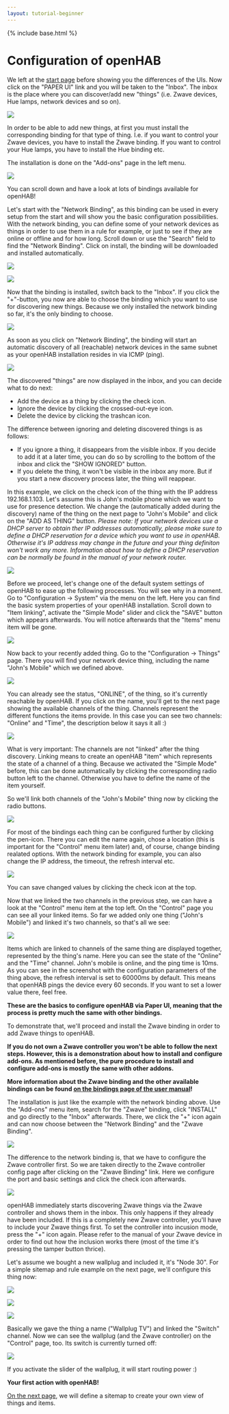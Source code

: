 ```yaml
---
layout: tutorial-beginner
---
```


{% include base.html %}

# Configuration of openHAB

We left at the [start page]({{base}}/tutorials/beginner/1sttimesetup.html) before showing you the differences of the UIs.
Now click on the "PAPER UI" link and you will be taken to the "Inbox".
The inbox is the place where you can discover/add new "things" (i.e. Zwave devices, Hue lamps, network devices and so on).

![](images/picture_04.jpg)

In order to be able to add new things, at first you must install the corresponding binding for that type of thing.
I.e. if you want to control your Zwave devices, you have to install the Zwave binding.
If you want to control your Hue lamps, you have to install the Hue binding etc.

The installation is done on the "Add-ons" page in the left menu.

![](images/picture_05.jpg)

You can scroll down and have a look at lots of bindings available for openHAB!

Let's start with the "Network Binding", as this binding can be used in every setup from the start and will show you the basic configuration possibilities.
With the network binding, you can define some of your network devices as things in order to use them in a rule for example, or just to see if they are online or offline and for how long.
Scroll down or use the "Search" field to find the "Network Binding".
Click on install, the binding will be downloaded and installed automatically.

![](images/picture_06.jpg)

![](images/picture_07.jpg)

Now that the binding is installed, switch back to the "Inbox".
If you click the "+"-button, you now are able to choose the binding which you want to use for discovering new things.
Because we only installed the network binding so far, it's the only binding to choose.

![](images/picture_08.jpg)

As soon as you click on "Network Binding", the binding will start an automatic discovery of all (reachable) network devices in the same subnet as your openHAB installation resides in via ICMP (ping).

![](images/picture_09.jpg)

The discovered "things" are now displayed in the inbox, and you can decide what to do next:

- Add the device as a thing by clicking the check icon.
- Ignore the device by clicking the crossed-out-eye icon.
- Delete the device by clicking the trashcan icon.

The difference between ignoring and deleting discovered things is as follows:

- If you ignore a thing, it disappears from the visible inbox.
If you decide to add it at a later time, you can do so by scrolling to the bottom of the inbox and click the "SHOW IGNORED" button.
- If you delete the thing, it won't be visible in the inbox any more.
But if you start a new discovery process later, the thing will reappear.

In this example, we click on the check icon of the thing with the IP address 192.168.1.103.
Let's assume this is John's mobile phone which we want to use for presence detection.
We change the (automatically added during the discovery) name of the thing on the next page to "John's Mobile" and click on the "ADD AS THING" button.
*Please note: If your network devices use a DHCP server to obtain ther IP addresses automatically, please make sure to define a DHCP reservation for a device which you want to use in openHAB.
Otherwise it's IP address may change in the future and your thing definiton won't work any more.
Information about how to define a DHCP reservation can be normally be found in the manual of your network router.*

![](images/picture_10.jpg)

Before we proceed, let's change one of the default system settings of openHAB to ease up the following processes.
You will see why in a moment.
Go to "Configuration -> System" via the menu on the left.
Here you can find the basic system properties of your openHAB installation.
Scroll down to "Item linking", activate the "Simple Mode" slider and click the "SAVE" button which appears afterwards.
You will notice afterwards that the "Items" menu item will be gone.

![](images/picture_11.jpg)

Now back to your recently added thing.
Go to the "Configuration -> Things" page.
There you will find your network device thing, including the name "John's Mobile" which we defined above.

![](images/picture_12.jpg)

You can already see the status, "ONLINE", of the thing, so it's currently reachable by openHAB.
If you click on the name, you'll get to the next page showing the available channels of the thing.
Channels represent the different functions the items provide.
In this case you can see two channels: "Online" and "Time", the description below it says it all :)

![](images/picture_13.jpg)

What is very important: The channels are not "linked" after the thing discovery.
Linking means to create an openHAB "item" which represents the state of a channel of a thing.
Because we activated the "Simple Mode" before, this can be done automatically by clicking the corresponding radio button left to the channel.
Otherwise you have to define the name of the item yourself.

So we'll link both channels of the "John's Mobile" thing now by clicking the radio buttons.

![](images/picture_14.jpg)

For most of the bindings each thing can be configured further by clicking the pen-icon.
There you can edit the name again, chose a location (this is important for the "Control" menu item later) and, of course, change binding realated options.
With the network binding for example, you can also change the IP address, the timeout, the refresh interval etc.

![](images/picture_15.jpg)

You can save changed values by clicking the check icon at the top.

Now that we linked the two channels in the previous step, we can have a look at the "Control" menu item at the top left.
On the "Control" page you can see all your linked items.
So far we added only one thing ("John's Mobile") and linked it's two channels, so that's all we see:

![](images/picture_16.jpg)

Items which are linked to channels of the same thing are displayed together, represented by the thing's name.
Here you can see the state of the "Online" and the "Time" channel.
John's mobile is online, and the ping time is 10ms.
As you can see in the screenshot with the configuration parameters of the thing above, the refresh interval is set to 60000ms by default.
This means that openHAB pings the device every 60 seconds.
If you want to set a lower value there, feel free.

**These are the basics to configure openHAB via Paper UI, meaning that the process is pretty much the same with other bindings.**

To demonstrate that, we'll proceed and install the Zwave binding in order to add Zwave things to openHAB.

**If you do not own a Zwave controller you won't be able to follow the next steps.
However, this is a demonstration about how to install and configure add-ons.
As mentioned before, the pure procedure to install and configure add-ons is mostly the same with other addons.**

**More information about the Zwave binding and the other available bindings can be found [on the bindings page of the user manual]({{base}}/addons/bindings.html)!**

The installation is just like the example with the network binding above.
Use the "Add-ons" menu item, search for the "Zwave" binding, click "INSTALL" and go directly to the "Inbox" afterwards.
There, we click the "+" icon again and can now choose between the "Network Binding" and the "Zwave Binding".

![](images/picture_17.jpg)

The difference to the network binding is, that we have to configure the Zwave controller first.
So we are taken directly to the Zwave controller config page after clicking on the "Zwave Binding" link.
Here we configure the port and basic settings and click the check icon afterwards.

![](images/picture_18.jpg)

openHAB immediately starts discovering Zwave things via the Zwave controller and shows them in the inbox.
This only happens if they already have been included.
If this is a completely new Zwave controller, you'll have to include your Zwave things first.
To set the controller into incusion mode, press the "+" icon again.
Please refer to the manual of your Zwave device in order to find out how the inclusion works there (most of the time it's pressing the tamper button thrice).

Let's assume we bought a new wallplug and included it, it's "Node 30".
For a simple sitemap and rule example on the next page, we'll configure this thing now:

![](images/picture_19.jpg)

![](images/picture_20.jpg)

![](images/picture_21.jpg)

Basically we gave the thing a name ("Wallplug TV") and linked the "Switch" channel.
Now we can see the wallplug (and the Zwave controller) on the "Control" page, too.
Its switch is currently turned off:

![](images/picture_22.jpg)

If you activate the slider of the wallplug, it will start routing power :)

**Your first action with openHAB!**

[On the next page]({{base}}/tutorials/beginner/sitemap.html), we will define a sitemap to create your own view of things and items.
